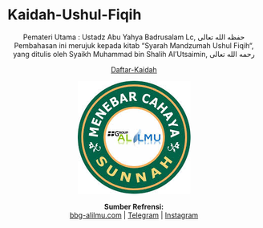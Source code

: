# Kaidah-Ushul-Fiqih

<p align="center">
Pemateri Utama : Ustadz Abu Yahya Badrusalam Lc,  حفظه الله تعالى
Pembahasan ini merujuk kepada kitab “Syarah Mandzumah Ushul Fiqih“, yang ditulis oleh Syaikh Muhammad bin Shalih Al’Utsaimin, رحمه الله تعالى
</p>

<p align="center">
<a href="goo.gl/vBr2xn">Daftar-Kaidah</a>
</p>

<p align="center">
<img src="/Pictures/logo.jpeg" alt="bbg-alilmu-logo"/>
</p>

<p align="center">
  <b>Sumber Refrensi:</b><br>
  <a href="https://goo.gl/9N6nQW">bbg-alilmu.com</a> |
  <a href="https://t.me/kaidah_ushul_fiqih">Telegram</a> |
  <a href="https://www.instagram.com/bbg_alilmu/?hl=en">Instagram</a>
</p>
